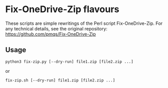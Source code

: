 # Fix-OneDrive-Zip flavours
These scripts are simple rewritings of the Perl script Fix-OneDrive-Zip. For any technical details, see the original repository: https://github.com/pmqs/Fix-OneDrive-Zip

## Usage

    python3 fix-zip.py [--dry-run] file1.zip [file2.zip ...]

or

    fix-zip.sh [--dry-run] file1.zip [file2.zip ...]
